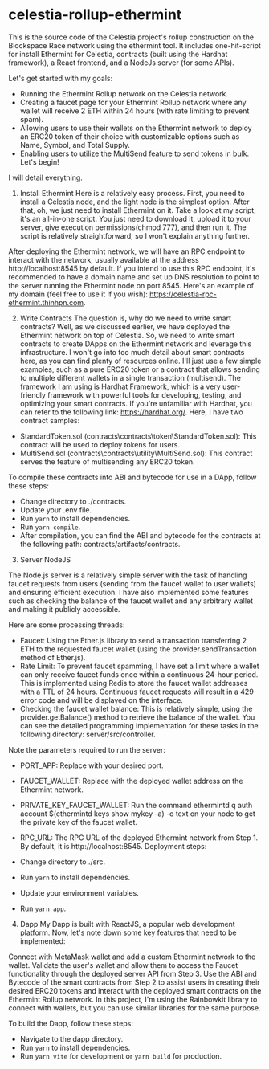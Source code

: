 # celestia-rollup-ethermint
This is the source code of the Celestia project's rollup construction on the Blockspace Race network using the ethermint tool. It includes one-hit-script for install Ethermint for Celestia,  contracts (built using the Hardhat framework), a React frontend, and a NodeJs server (for some APIs).

Let's get started with my goals:

 - Running the Ethermint Rollup network on the Celestia network.
 - Creating a faucet page for your Ethermint Rollup network where any wallet will receive 2 ETH within 24 hours (with rate limiting to prevent spam).
 - Allowing users to use their wallets on the Ethermint network to deploy an ERC20 token of their choice with customizable options such as Name, Symbol, and Total Supply.
 - Enabling users to utilize the MultiSend feature to send tokens in bulk.
Let's begin!

I will detail everything.

1. Install Ethermint
Here is a relatively easy process. First, you need to install a Celestia node, and the light node is the simplest option. After that, oh, we just need to install Ethermint on it. Take a look at my script; it's an all-in-one script. You just need to download it, upload it to your server, give execution permissions(chmod 777), and then run it.
The script is relatively straightforward, so I won't explain anything further.

After deploying the Ethermint network, we will have an RPC endpoint to interact with the network, usually available at the address http://localhost:8545 by default. If you intend to use this RPC endpoint, it's recommended to have a domain name and set up DNS resolution to point to the server running the Ethermint node on port 8545.
Here's an example of my domain (feel free to use it if you wish): https://celestia-rpc-ethermint.thinhpn.com.

2. Write Contracts
The question is, why do we need to write smart contracts? Well, as we discussed earlier, we have deployed the Ethermint network on top of Celestia. So, we need to write smart contracts to create DApps on the Ethermint network and leverage this infrastructure. I won't go into too much detail about smart contracts here, as you can find plenty of resources online. I'll just use a few simple examples, such as a pure ERC20 token or a contract that allows sending to multiple different wallets in a single transaction (multisend).
The framework I am using is Hardhat Framework, which is a very user-friendly framework with powerful tools for developing, testing, and optimizing your smart contracts. If you're unfamiliar with Hardhat, you can refer to the following link: https://hardhat.org/. Here, I have two contract samples:
 - StandardToken.sol (contracts\contracts\token\StandardToken.sol): This contract will be used to deploy tokens for users.
 - MultiSend.sol (contracts\contracts\utility\MultiSend.sol): This contract serves the feature of multisending any ERC20 token.

To compile these contracts into ABI and bytecode for use in a DApp, follow these steps:

 - Change directory to ./contracts.
 - Update your .env file.
 - Run `yarn` to install dependencies.
 - Run `yarn compile`.
 - After compilation, you can find the ABI and bytecode for the contracts at the following path: contracts/artifacts/contracts.

3. Server NodeJS

The Node.js server is a relatively simple server with the task of handling faucet requests from users (sending from the faucet wallet to user wallets) and ensuring efficient execution. I have also implemented some features such as checking the balance of the faucet wallet and any arbitrary wallet and making it publicly accessible.

Here are some processing threads:

 - Faucet: Using the Ether.js library to send a transaction transferring 2 ETH to the requested faucet wallet (using the provider.sendTransaction method of Ether.js).
 - Rate Limit: To prevent faucet spamming, I have set a limit where a wallet can only receive faucet funds once within a continuous 24-hour period. This is implemented using Redis to store the faucet wallet addresses with a TTL of 24 hours. Continuous faucet requests will result in a 429 error code and will be displayed on the interface.
 - Checking the faucet wallet balance: This is relatively simple, using the provider.getBalance() method to retrieve the balance of the wallet.
You can see the detailed programming implementation for these tasks in the following directory: server/src/controller.

Note the parameters required to run the server:

 - PORT_APP: Replace with your desired port.
 - FAUCET_WALLET: Replace with the deployed wallet address on the Ethermint network.
 - PRIVATE_KEY_FAUCET_WALLET: Run the command ethermintd q auth account $(ethermintd keys show mykey -a) -o text on your node to get the private key of the faucet wallet.
 - RPC_URL: The RPC URL of the deployed Ethermint network from Step 1. By default, it is http://localhost:8545.
Deployment steps:

 - Change directory to ./src.
 - Run `yarn` to install dependencies.
 - Update your environment variables.
 - Run `yarn app`.

4. Dapp
My Dapp is built with ReactJS, a popular web development platform. Now, let's note down some key features that need to be implemented:

Connect with MetaMask wallet and add a custom Ethermint network to the wallet.
Validate the user's wallet and allow them to access the Faucet functionality through the deployed server API from Step 3.
Use the ABI and Bytecode of the smart contracts from Step 2 to assist users in creating their desired ERC20 tokens and interact with the deployed smart contracts on the Ethermint Rollup network.
In this project, I'm using the Rainbowkit library to connect with wallets, but you can use similar libraries for the same purpose.

To build the Dapp, follow these steps:

 - Navigate to the dapp directory.
 - Run `yarn` to install dependencies.
 - Run `yarn vite` for development or `yarn build` for production.